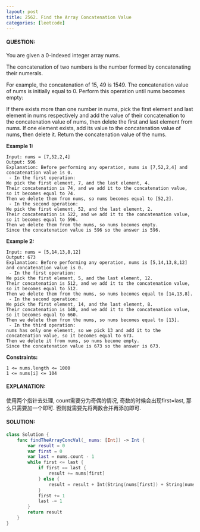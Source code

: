 ```yaml
---
layout: post
title: 2562. Find the Array Concatenation Value
categories: [leetcode]
---
```

#### QUESTION:
You are given a 0-indexed integer array nums.

The concatenation of two numbers is the number formed by concatenating their numerals.

For example, the concatenation of 15, 49 is 1549.
The concatenation value of nums is initially equal to 0. Perform this operation until nums becomes empty:

If there exists more than one number in nums, pick the first element and last element in nums respectively and add the value of their concatenation to the concatenation value of nums, then delete the first and last element from nums.
If one element exists, add its value to the concatenation value of nums, then delete it.
Return the concatenation value of the nums.

 

__Example 1:__
```
Input: nums = [7,52,2,4]
Output: 596
Explanation: Before performing any operation, nums is [7,52,2,4] and concatenation value is 0.
 - In the first operation:
We pick the first element, 7, and the last element, 4.
Their concatenation is 74, and we add it to the concatenation value, so it becomes equal to 74.
Then we delete them from nums, so nums becomes equal to [52,2].
 - In the second operation:
We pick the first element, 52, and the last element, 2.
Their concatenation is 522, and we add it to the concatenation value, so it becomes equal to 596.
Then we delete them from the nums, so nums becomes empty.
Since the concatenation value is 596 so the answer is 596.
```
__Example 2:__
```
Input: nums = [5,14,13,8,12]
Output: 673
Explanation: Before performing any operation, nums is [5,14,13,8,12] and concatenation value is 0.
 - In the first operation:
We pick the first element, 5, and the last element, 12.
Their concatenation is 512, and we add it to the concatenation value, so it becomes equal to 512.
Then we delete them from the nums, so nums becomes equal to [14,13,8].
 - In the second operation:
We pick the first element, 14, and the last element, 8.
Their concatenation is 148, and we add it to the concatenation value, so it becomes equal to 660.
Then we delete them from the nums, so nums becomes equal to [13].
 - In the third operation:
nums has only one element, so we pick 13 and add it to the concatenation value, so it becomes equal to 673.
Then we delete it from nums, so nums become empty.
Since the concatenation value is 673 so the answer is 673.
 ```

__Constraints:__
```
1 <= nums.length <= 1000
1 <= nums[i] <= 104
```
#### EXPLANATION:

使用两个指针去处理, count需要分为奇偶的情况, 奇数的时候会出现first=last, 那么只需要加一个即可. 否则就需要先将两数合并再添加即可.

#### SOLUTION:
```swift
class Solution {
    func findTheArrayConcVal(_ nums: [Int]) -> Int {
        var result = 0
        var first = 0
        var last = nums.count - 1
        while first <= last {
            if first == last {
                result += nums[first]
            } else {
                result = result + Int(String(nums[first]) + String(nums[last]))!
            }
            first += 1
            last -= 1
        }
        return result
    }
}
```
